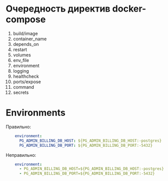 # Очередность директив docker-compose

1. build/image
2. container_name
3. depends_on
4. restart
5. volumes
6. env_file
7. environment
8. logging
9. healthcheck
10. ports/expose
11. command
12. secrets

# Environments

Правильно:

```yaml
    environment:
      PG_ADMIN_BILLING_DB_HOST: ${PG_ADMIN_BILLING_DB_HOST:-postgres}
      PG_ADMIN_BILLING_DB_PORT: ${PG_ADMIN_BILLING_DB_PORT:-5432}
```

Неправильно:

```yaml
    environment:
      - PG_ADMIN_BILLING_DB_HOST=${PG_ADMIN_BILLING_DB_HOST:-postgres}
      - PG_ADMIN_BILLING_DB_PORT=${PG_ADMIN_BILLING_DB_PORT:-5432}
```
